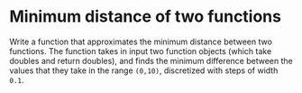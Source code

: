 # Minimum distance of two functions
Write a function that approximates the minimum distance between two functions.
The function takes in input two function objects (which take doubles and return doubles), and finds the minimum difference between the values that they take in the range `(0,10)`, discretized with steps of width `0.1`.
